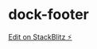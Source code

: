 # dock-footer

[Edit on StackBlitz ⚡️](https://stackblitz.com/edit/ng-zorro-antd-starter-with-icon-fnxvy2)